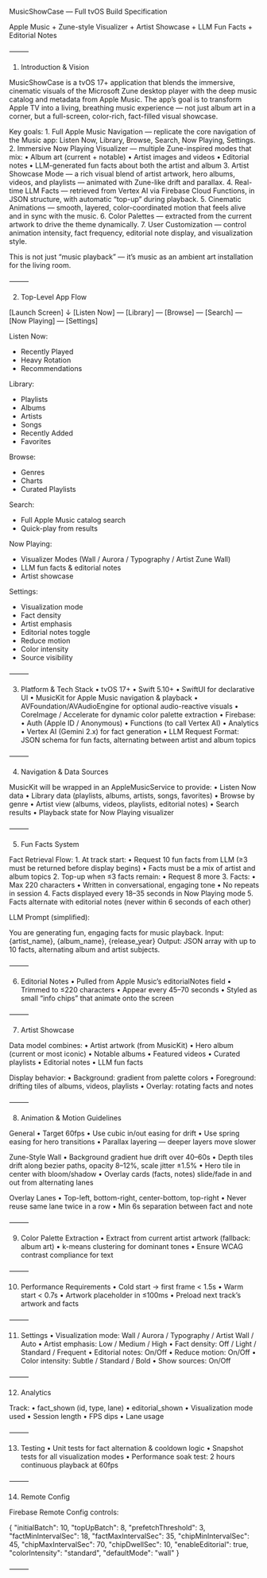 
MusicShowCase — Full tvOS Build Specification

Apple Music + Zune-style Visualizer + Artist Showcase + LLM Fun Facts + Editorial Notes

⸻

1. Introduction & Vision

MusicShowCase is a tvOS 17+ application that blends the immersive, cinematic visuals of the Microsoft Zune desktop player with the deep music catalog and metadata from Apple Music. The app’s goal is to transform Apple TV into a living, breathing music experience — not just album art in a corner, but a full-screen, color-rich, fact-filled visual showcase.

Key goals:
	1.	Full Apple Music Navigation — replicate the core navigation of the Music app: Listen Now, Library, Browse, Search, Now Playing, Settings.
	2.	Immersive Now Playing Visualizer — multiple Zune-inspired modes that mix:
	•	Album art (current + notable)
	•	Artist images and videos
	•	Editorial notes
	•	LLM-generated fun facts about both the artist and album
	3.	Artist Showcase Mode — a rich visual blend of artist artwork, hero albums, videos, and playlists — animated with Zune-like drift and parallax.
	4.	Real-time LLM Facts — retrieved from Vertex AI via Firebase Cloud Functions, in JSON structure, with automatic “top-up” during playback.
	5.	Cinematic Animations — smooth, layered, color-coordinated motion that feels alive and in sync with the music.
	6.	Color Palettes — extracted from the current artwork to drive the theme dynamically.
	7.	User Customization — control animation intensity, fact frequency, editorial note display, and visualization style.

This is not just “music playback” — it’s music as an ambient art installation for the living room.

⸻

2. Top-Level App Flow

[Launch Screen]
    ↓
[Listen Now] — [Library] — [Browse] — [Search] — [Now Playing] — [Settings]

Listen Now:
  - Recently Played
  - Heavy Rotation
  - Recommendations

Library:
  - Playlists
  - Albums
  - Artists
  - Songs
  - Recently Added
  - Favorites

Browse:
  - Genres
  - Charts
  - Curated Playlists

Search:
  - Full Apple Music catalog search
  - Quick-play from results

Now Playing:
  - Visualizer Modes (Wall / Aurora / Typography / Artist Zune Wall)
  - LLM fun facts & editorial notes
  - Artist showcase

Settings:
  - Visualization mode
  - Fact density
  - Artist emphasis
  - Editorial notes toggle
  - Reduce motion
  - Color intensity
  - Source visibility


⸻

3. Platform & Tech Stack
	•	tvOS 17+
	•	Swift 5.10+
	•	SwiftUI for declarative UI
	•	MusicKit for Apple Music navigation & playback
	•	AVFoundation/AVAudioEngine for optional audio-reactive visuals
	•	CoreImage / Accelerate for dynamic color palette extraction
	•	Firebase:
	•	Auth (Apple ID / Anonymous)
	•	Functions (to call Vertex AI)
	•	Analytics
	•	Vertex AI (Gemini 2.x) for fact generation
	•	LLM Request Format: JSON schema for fun facts, alternating between artist and album topics

⸻

4. Navigation & Data Sources

MusicKit will be wrapped in an AppleMusicService to provide:
	•	Listen Now data
	•	Library data (playlists, albums, artists, songs, favorites)
	•	Browse by genre
	•	Artist view (albums, videos, playlists, editorial notes)
	•	Search results
	•	Playback state for Now Playing visualizer

⸻

5. Fun Facts System

Fact Retrieval Flow:
	1.	At track start:
	•	Request 10 fun facts from LLM (≥3 must be returned before display begins)
	•	Facts must be a mix of artist and album topics
	2.	Top-up when ≤3 facts remain:
	•	Request 8 more
	3.	Facts:
	•	Max 220 characters
	•	Written in conversational, engaging tone
	•	No repeats in session
	4.	Facts displayed every 18–35 seconds in Now Playing mode
	5.	Facts alternate with editorial notes (never within 6 seconds of each other)

LLM Prompt (simplified):

You are generating fun, engaging facts for music playback.
Input: {artist_name}, {album_name}, {release_year}
Output: JSON array with up to 10 facts, alternating album and artist subjects.


⸻

6. Editorial Notes
	•	Pulled from Apple Music’s editorialNotes field
	•	Trimmed to ≤220 characters
	•	Appear every 45–70 seconds
	•	Styled as small “info chips” that animate onto the screen

⸻

7. Artist Showcase

Data model combines:
	•	Artist artwork (from MusicKit)
	•	Hero album (current or most iconic)
	•	Notable albums
	•	Featured videos
	•	Curated playlists
	•	Editorial notes
	•	LLM fun facts

Display behavior:
	•	Background: gradient from palette colors
	•	Foreground: drifting tiles of albums, videos, playlists
	•	Overlay: rotating facts and notes

⸻

8. Animation & Motion Guidelines

General
	•	Target 60fps
	•	Use cubic in/out easing for drift
	•	Use spring easing for hero transitions
	•	Parallax layering — deeper layers move slower

Zune-Style Wall
	•	Background gradient hue drift over 40–60s
	•	Depth tiles drift along bezier paths, opacity 8–12%, scale jitter ±1.5%
	•	Hero tile in center with bloom/shadow
	•	Overlay cards (facts, notes) slide/fade in and out from alternating lanes

Overlay Lanes
	•	Top-left, bottom-right, center-bottom, top-right
	•	Never reuse same lane twice in a row
	•	Min 6s separation between fact and note

⸻

9. Color Palette Extraction
	•	Extract from current artist artwork (fallback: album art)
	•	k-means clustering for dominant tones
	•	Ensure WCAG contrast compliance for text

⸻

10. Performance Requirements
	•	Cold start → first frame < 1.5s
	•	Warm start < 0.7s
	•	Artwork placeholder in ≤100ms
	•	Preload next track’s artwork and facts

⸻

11. Settings
	•	Visualization mode: Wall / Aurora / Typography / Artist Wall / Auto
	•	Artist emphasis: Low / Medium / High
	•	Fact density: Off / Light / Standard / Frequent
	•	Editorial notes: On/Off
	•	Reduce motion: On/Off
	•	Color intensity: Subtle / Standard / Bold
	•	Show sources: On/Off

⸻

12. Analytics

Track:
	•	fact_shown (id, type, lane)
	•	editorial_shown
	•	Visualization mode used
	•	Session length
	•	FPS dips
	•	Lane usage

⸻

13. Testing
	•	Unit tests for fact alternation & cooldown logic
	•	Snapshot tests for all visualization modes
	•	Performance soak test: 2 hours continuous playback at 60fps

⸻

14. Remote Config

Firebase Remote Config controls:

{
  "initialBatch": 10,
  "topUpBatch": 8,
  "prefetchThreshold": 3,
  "factMinIntervalSec": 18,
  "factMaxIntervalSec": 35,
  "chipMinIntervalSec": 45,
  "chipMaxIntervalSec": 70,
  "chipDwellSec": 10,
  "enableEditorial": true,
  "colorIntensity": "standard",
  "defaultMode": "wall"
}


⸻
